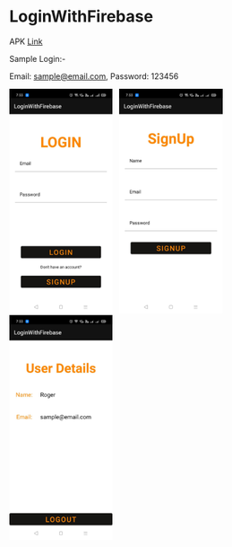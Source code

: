 # LoginWithFirebase

APK <a href="https://github.com/nimisane/LoginWithFirebase/raw/%7Bmain%7D/apk/login_with_firebase.apk">Link</a>

Sample Login:-

Email: sample@email.com, Password: 123456 

<img src="Screenshots/1.jpg" height=400>&nbsp;&nbsp;&nbsp;<img src="Screenshots/2.jpg" height=400>&nbsp;&nbsp;&nbsp;<img src="Screenshots/3.jpg" height=400>
